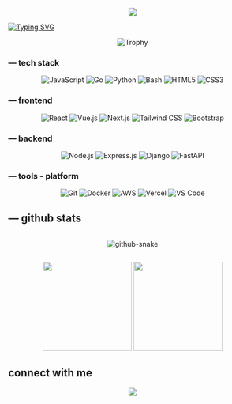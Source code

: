 <p align="center">
  <img src="https://raw.githubusercontent.com/riflowsxz/tai/refs/heads/main/purple.jpeg">
</p>
<a href="https://git.io/typing-svg"><img src="https://readme-typing-svg.demolab.com?font=Open+Sans&duration=1000&pause=500&center=true&width=435&lines=hi+I'm+iqbal;full+stack+enthusiast;open+source+lovers" alt="Typing SVG" /></a>
<p align="center">
  <img src="https://github-profile-trophy.vercel.app/?username=riflowsxz&theme=onedark&row=1&column=7" alt="Trophy" />
</p>

### — tech stack
<div align="center">
	
  ![JavaScript](https://img.shields.io/badge/-JavaScript-F7DF1E?style=flat-square&logo=javascript&logoColor=black)
  ![Go](https://img.shields.io/badge/-Go-00ADD8?style=flat-square&logo=go&logoColor=white)
  ![Python](https://img.shields.io/badge/-Python-3776AB?style=flat-square&logo=python&logoColor=white)
  ![Bash](https://img.shields.io/badge/-Bash-4EAA25?style=flat-square&logo=gnu-bash&logoColor=white)
  ![HTML5](https://img.shields.io/badge/-HTML5-E34F26?style=flat-square&logo=html5&logoColor=white)
  ![CSS3](https://img.shields.io/badge/-CSS3-1572B6?style=flat-square&logo=css3&logoColor=white)
</div>

### — frontend
<div align="center">

![React](https://img.shields.io/badge/React-20232A?style=flat-square&logo=react&logoColor=61DAFB)
![Vue.js](https://img.shields.io/badge/Vue.js-35495E?style=flat-square&logo=vue.js&logoColor=4FC08D)
![Next.js](https://img.shields.io/badge/Next.js-000000?style=flat-square&logo=next.js&logoColor=white)
![Tailwind CSS](https://img.shields.io/badge/Tailwind_CSS-38B2AC?style=flat-square&logo=tailwind-css&logoColor=white)
![Bootstrap](https://img.shields.io/badge/Bootstrap-563D7C?style=flat-square&logo=bootstrap&logoColor=white)
</div>

### — backend
<div align="center">

![Node.js](https://img.shields.io/badge/Node.js-43853D?style=flat-square&logo=node.js&logoColor=white)
![Express.js](https://img.shields.io/badge/Express.js-404D59?style=flat-square)
![Django](https://img.shields.io/badge/Django-092E20?style=flat-square&logo=django&logoColor=white)
![FastAPI](https://img.shields.io/badge/FastAPI-005571?style=flat-square&logo=fastapi)
</div>

### — tools - platform 
<div align="center">

![Git](https://img.shields.io/badge/Git-F05032?style=flat-square&logo=git&logoColor=white)
![Docker](https://img.shields.io/badge/Docker-2496ED?style=flat-square&logo=docker&logoColor=white)
![AWS](https://img.shields.io/badge/Amazon_AWS-232F3E?style=flat-square&logo=amazon-aws&logoColor=white)
![Vercel](https://img.shields.io/badge/Vercel-000000?style=flat-square&logo=vercel&logoColor=white)
![VS Code](https://img.shields.io/badge/Visual_Studio_Code-0078D4?style=flat-square&logo=visual%20studio%20code&logoColor=white)
</div>



## — github stats
<p align="center">
  <img src="https://streak-stats.demolab.com?user=riflowsxz&theme=dark&background=transparent" alt="">
</p>
<div align="center">
  <picture>
    <source media="(prefers-color-scheme: dark)" srcset="/github-contribution-grid-snake-dark.svg"/>
    <source media="(prefers-color-scheme: light), (prefers-color-scheme: no-preference)" srcset="/github-contribution-grid-snake.svg"/>
    <img src="/github-contribution-grid-snake.svg" alt="github-snake"/>
  </picture>
</div>
<p align="center">
  <img src="https://komarev.com/ghpvc/?username=riflowsxz&label=Profile%20views&color=0e75b6&style=flat" alt="" />
</p>
<div align="center">
  <img height="180em" src="https://github-readme-stats.vercel.app/api?username=riflowsxz&show_icons=true&theme=transparent" />
  <img height="180em" src="https://github-readme-stats.vercel.app/api/top-langs/?username=riflowsxz&layout=compact&theme=transparent" />
</div>

## connect with me
<p align="center">
  <a href="https://instagram.com/riflowsxz">
    <img src="https://img.shields.io/badge/Instagram-%23E4405F.svg?style=flat-square&logo=Instagram&logoColor=white" />
  </a>
</p>
